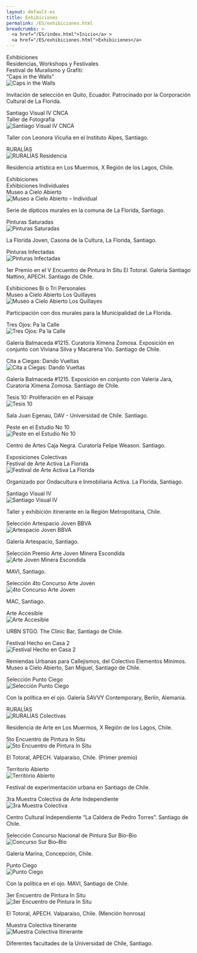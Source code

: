```yaml
---
layout: default-es
title: Exhibiciones
permalink: /ES/exhibiciones.html
breadcrumbs: >
  <a href="/ES/index.html">Inicio</a> >
  <a href="/ES/exhibiciones.html">Exhibiciones</a>
---
```


<div class="titulo">Exhibiciones</div>

<!-- Sección: Residencias, Workshops y Festivales -->
<section id="residencias-workshops">
  <div class="subtitulo">Residencias, Workshops y Festivales</div>
  <div class="timeline-container">
    <div class="timeline">
      <div class="year" data-year="2018">
        <div class="entry">
          <div class="fun-button left">
            Festival de Muralismo y Grafiti:<br>“Caps in the Walls”
          </div>
          <div class="text-container">
            <div class="imagen">
              <img src="ruta-de-la-imagen.jpg" alt="Caps in the Walls">
            </div>
            <p>Invitación de selección en Quito, Ecuador. Patrocinado por la Corporación Cultural de La Florida.</p>
          </div>
        </div>
        <div class="entry">
          <div class="fun-button right">
            Santiago Visual IV CNCA<br>Taller de Fotografía
          </div>
          <div class="text-container">
            <div class="imagen">
              <img src="ruta-de-la-imagen.jpg" alt="Santiago Visual IV CNCA">
            </div>
            <p>Taller con Leonora Vicuña en el Instituto Alpes, Santiago.</p>
          </div>
        </div>
      </div>
      <div class="year" data-year="2012">
        <div class="entry">
          <div class="fun-button left">RURALÍAS</div>
          <div class="text-container">
            <div class="imagen">
              <img src="ruta-de-la-imagen.jpg" alt="RURALÍAS Residencia">
            </div>
            <p>Residencia artística en Los Muermos, X Región de los Lagos, Chile.</p>
          </div>
        </div>
      </div>
    </div><!-- .timeline -->
  </div><!-- .timeline-container -->
</section>

<!-- Sección: Experiencia Profesional -->
<section id="exhibiciones-experiencia">
  <div class="subtitulo">Exhibiciones</div>

  <!-- Exhibiciones Individuales -->
  <div class="subtitulo2">Exhibiciones Individuales</div>
  <div class="timeline-container">
    <div class="timeline">
      <div class="year" data-year="2018/2021">
        <div class="entry">
          <div class="fun-button right">Museo a Cielo Abierto</div>
          <div class="text-container">
            <div class="imagen">
              <img src="ruta-de-la-imagen.jpg" alt="Museo a Cielo Abierto – Individual">
            </div>
            <p>Serie de dípticos murales en la comuna de La Florida, Santiago.</p>
          </div>
        </div>
      </div>
      <div class="year" data-year="2015">
        <div class="entry">
          <div class="fun-button left">Pinturas Saturadas</div>
          <div class="text-container">
            <div class="imagen">
              <img src="ruta-de-la-imagen.jpg" alt="Pinturas Saturadas">
            </div>
            <p>La Florida Joven, Casona de la Cultura, La Florida, Santiago.</p>
          </div>
        </div>
      </div>
      <div class="year" data-year="2013">
        <div class="entry">
          <div class="fun-button right">Pinturas Infectadas</div>
          <div class="text-container">
            <div class="imagen">
              <img src="ruta-de-la-imagen.jpg" alt="Pinturas Infectadas">
            </div>
            <p>1er Premio en el V Encuentro de Pintura In Situ El Totoral. Galería Santiago Nattino, APECH. Santiago de Chile.</p>
          </div>
        </div>
      </div>
    </div><!-- .timeline -->
  </div><!-- .timeline-container -->

  <!-- Exhibiciones Bi o Tri Personales -->
  <div class="subtitulo2">Exhibiciones Bi o Tri Personales</div>
  <div class="timeline-container">
    <div class="timeline">
      <div class="year" data-year="2023">
        <div class="entry">
          <div class="fun-button left">Museo a Cielo Abierto Los Quillayes</div>
          <div class="text-container">
            <div class="imagen">
              <img src="ruta-de-la-imagen.jpg" alt="Museo a Cielo Abierto Los Quillayes">
            </div>
            <p>Participación con dos murales para la Municipalidad de La Florida.</p>
          </div>
        </div>
      </div>
      <div class="year" data-year="2020">
        <div class="entry">
          <div class="fun-button right">Tres Ojos: Pa`la Calle</div>
          <div class="text-container">
            <div class="imagen">
              <img src="ruta-de-la-imagen.jpg" alt="Tres Ojos: Pa`la Calle">
            </div>
            <p>Galería Balmaceda #1215. Curatoría Ximena Zomosa. Exposición en conjunto con Viviana Silva y Macarena Vio. Santiago de Chile.</p>
          </div>
        </div>
      </div>
      <div class="year" data-year="2016">
        <div class="entry">
          <div class="fun-button left">Cita a Ciegas: Dando Vueltas</div>
          <div class="text-container">
            <div class="imagen">
              <img src="ruta-de-la-imagen.jpg" alt="Cita a Ciegas: Dando Vueltas">
            </div>
            <p>Galería Balmaceda #1215. Exposición en conjunto con Valeria Jara, Curatoría Ximena Zomosa. Santiago de Chile.</p>
          </div>
        </div>
      </div>
      <div class="year" data-year="2010">
        <div class="entry">
          <div class="fun-button right">Tesis 10: Proliferación en el Paisaje</div>
          <div class="text-container">
            <div class="imagen">
              <img src="ruta-de-la-imagen.jpg" alt="Tesis 10">
            </div>
            <p>Sala Juan Egenau, DAV - Universidad de Chile. Santiago.</p>
          </div>
        </div>
      </div>
      <div class="year" data-year="2009">
        <div class="entry">
          <div class="fun-button left">Peste en el Estudio No 10</div>
          <div class="text-container">
            <div class="imagen">
              <img src="ruta-de-la-imagen.jpg" alt="Peste en el Estudio No 10">
            </div>
            <p>Centro de Artes Caja Negra. Curatoría Felipe Weason. Santiago.</p>
          </div>
        </div>
      </div>
    </div><!-- .timeline -->
  </div><!-- .timeline-container -->

  <!-- Exposiciones Colectivas -->
  <div class="subtitulo2">Exposiciones Colectivas</div>
  <div class="timeline-container">
    <div class="timeline">
      <div class="year" data-year="2023">
        <div class="entry">
          <div class="fun-button right">Festival de Arte Activa La Florida</div>
          <div class="text-container">
            <div class="imagen">
              <img src="ruta-de-la-imagen.jpg" alt="Festival de Arte Activa La Florida">
            </div>
            <p>Organizado por Ondacultura e Inmobiliaria Activa. La Florida, Santiago.</p>
          </div>
        </div>
      </div>
      <div class="year" data-year="2019">
        <div class="entry">
          <div class="fun-button left">Santiago Visual IV</div>
          <div class="text-container">
            <div class="imagen">
              <img src="ruta-de-la-imagen.jpg" alt="Santiago Visual IV">
            </div>
            <p>Taller y exhibición itinerante en la Región Metropolitana, Chile.</p>
          </div>
        </div>
      </div>
      <div class="year" data-year="2018">
        <div class="entry">
          <div class="fun-button right">Selección Artespacio Joven BBVA</div>
          <div class="text-container">
            <div class="imagen">
              <img src="ruta-de-la-imagen.jpg" alt="Artespacio Joven BBVA">
            </div>
            <p>Galería Artespacio, Santiago.</p>
          </div>
        </div>
      </div>
      <div class="year" data-year="2017">
        <div class="entry">
          <div class="fun-button left">Selección Premio Arte Joven Minera Escondida</div>
          <div class="text-container">
            <div class="imagen">
              <img src="ruta-de-la-imagen.jpg" alt="Arte Joven Minera Escondida">
            </div>
            <p>MAVI, Santiago.</p>
          </div>
        </div>
      </div>
      <div class="year" data-year="2015">
        <div class="entry">
          <div class="fun-button right">Selección 4to Concurso Arte Joven</div>
          <div class="text-container">
            <div class="imagen">
              <img src="ruta-de-la-imagen.jpg" alt="4to Concurso Arte Joven">
            </div>
            <p>MAC, Santiago.</p>
          </div>
        </div>
      </div>
      <div class="year" data-year="2013">
        <div class="entry">
          <div class="fun-button left">Arte Accesible</div>
          <div class="text-container">
            <div class="imagen">
              <img src="ruta-de-la-imagen.jpg" alt="Arte Accesible">
            </div>
            <p>URBN STGO. The Clinic Bar, Santiago de Chile.</p>
          </div>
        </div>
        <div class="entry">
          <div class="fun-button right">Festival Hecho en Casa 2</div>
          <div class="text-container">
            <div class="imagen">
              <img src="ruta-de-la-imagen.jpg" alt="Festival Hecho en Casa 2">
            </div>
            <p>Remiendas Urbanas para Callejismos, del Colectivo Elementos Mínimos. Museo a Cielo Abierto, San Miguel, Santiago de Chile.</p>
          </div>
        </div>
        <div class="entry">
          <div class="fun-button left">Selección Punto Ciego</div>
          <div class="text-container">
            <div class="imagen">
              <img src="ruta-de-la-imagen.jpg" alt="Selección Punto Ciego">
            </div>
            <p>Con la política en el ojo. Galería SAVVY Contemporary, Berlín, Alemania.</p>
          </div>
        </div>
      </div>
      <div class="year" data-year="2012">
        <div class="entry">
          <div class="fun-button right">RURALÍAS</div>
          <div class="text-container">
            <div class="imagen">
              <img src="ruta-de-la-imagen.jpg" alt="RURALÍAS Colectivas">
            </div>
            <p>Residencia de Arte en Los Muermos, X Región de los Lagos, Chile.</p>
          </div>
        </div>
        <div class="entry">
          <div class="fun-button left">5to Encuentro de Pintura In Situ</div>
          <div class="text-container">
            <div class="imagen">
              <img src="ruta-de-la-imagen.jpg" alt="5to Encuentro de Pintura In Situ">
            </div>
            <p>El Totoral, APECH. Valparaíso, Chile. (Primer premio)</p>
          </div>
        </div>
      </div>
      <div class="year" data-year="2011">
        <div class="entry">
          <div class="fun-button right">Territorio Abierto</div>
          <div class="text-container">
            <div class="imagen">
              <img src="ruta-de-la-imagen.jpg" alt="Territorio Abierto">
            </div>
            <p>Festival de experimentación urbana en Santiago de Chile.</p>
          </div>
        </div>
        <div class="entry">
          <div class="fun-button left">3ra Muestra Colectiva de Arte Independiente</div>
          <div class="text-container">
            <div class="imagen">
              <img src="ruta-de-la-imagen.jpg" alt="3ra Muestra Colectiva">
            </div>
            <p>Centro Cultural Independiente “La Caldera de Pedro Torres”. Santiago de Chile.</p>
          </div>
        </div>
        <div class="entry">
          <div class="fun-button right">Selección Concurso Nacional de Pintura Sur Bio–Bio</div>
          <div class="text-container">
            <div class="imagen">
              <img src="ruta-de-la-imagen.jpg" alt="Concurso Sur Bio–Bio">
            </div>
            <p>Galería Marina, Concepción, Chile.</p>
          </div>
        </div>
        <div class="entry">
          <div class="fun-button left">Punto Ciego</div>
          <div class="text-container">
            <div class="imagen">
              <img src="ruta-de-la-imagen.jpg" alt="Punto Ciego">
            </div>
            <p>Con la política en el ojo. MAVI, Santiago de Chile.</p>
          </div>
        </div>
        <div class="entry">
          <div class="fun-button right">3er Encuentro de Pintura In Situ</div>
          <div class="text-container">
            <div class="imagen">
              <img src="ruta-de-la-imagen.jpg" alt="3er Encuentro de Pintura In Situ">
            </div>
            <p>El Totoral, APECH. Valparaíso, Chile. (Mención honrosa)</p>
          </div>
        </div>
      </div>
      <div class="year" data-year="2006">
        <div class="entry">
          <div class="fun-button left">Muestra Colectiva Itinerante</div>
          <div class="text-container">
            <div class="imagen">
              <img src="ruta-de-la-imagen.jpg" alt="Muestra Colectiva Itinerante">
            </div>
            <p>Diferentes facultades de la Universidad de Chile, Santiago.</p>
          </div>
        </div>
      </div>
    </div><!-- .timeline -->
  </div><!-- .timeline-container -->
</section>

